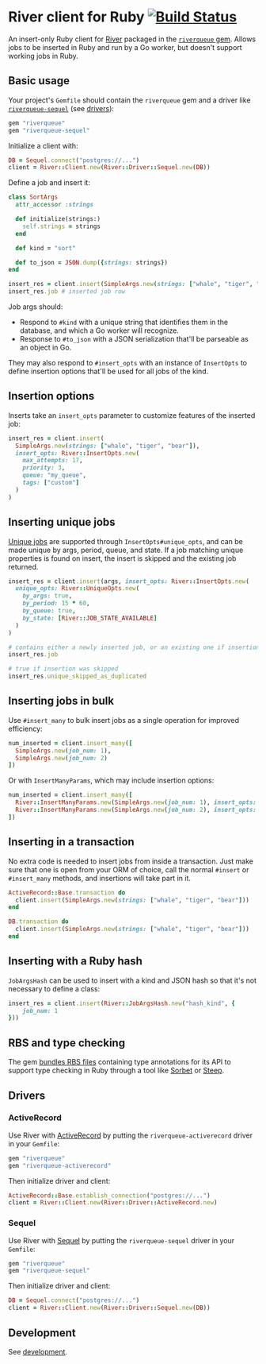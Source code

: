 # River client for Ruby [![Build Status](https://github.com/riverqueue/riverqueue-ruby/workflows/CI/badge.svg)](https://github.com/riverqueue/riverqueue-ruby/actions)

An insert-only Ruby client for [River](https://github.com/riverqueue/river) packaged in the [`riverqueue` gem](https://rubygems.org/gems/riverqueue). Allows jobs to be inserted in Ruby and run by a Go worker, but doesn't support working jobs in Ruby.

## Basic usage

Your project's `Gemfile` should contain the `riverqueue` gem and a driver like [`riverqueue-sequel`](https://github.com/riverqueue/riverqueue-ruby/drivers/riverqueue-sequel) (see [drivers](#drivers)):

```ruby
gem "riverqueue"
gem "riverqueue-sequel"
```

Initialize a client with:

```ruby
DB = Sequel.connect("postgres://...")
client = River::Client.new(River::Driver::Sequel.new(DB))
```

Define a job and insert it:

```ruby
class SortArgs
  attr_accessor :strings

  def initialize(strings:)
    self.strings = strings
  end

  def kind = "sort"

  def to_json = JSON.dump({strings: strings})
end

insert_res = client.insert(SimpleArgs.new(strings: ["whale", "tiger", "bear"]))
insert_res.job # inserted job row
```

Job args should:

* Respond to `#kind` with a unique string that identifies them in the database, and which a Go worker will recognize.
* Response to `#to_json` with a JSON serialization that'll be parseable as an object in Go.

They may also respond to `#insert_opts` with an instance of `InsertOpts` to define insertion options that'll be used for all jobs of the kind.

## Insertion options

Inserts take an `insert_opts` parameter to customize features of the inserted job:

```ruby
insert_res = client.insert(
  SimpleArgs.new(strings: ["whale", "tiger", "bear"]),
  insert_opts: River::InsertOpts.new(
    max_attempts: 17,
    priority: 3,
    queue: "my_queue",
    tags: ["custom"]
  )
)
```

## Inserting unique jobs

[Unique jobs](https://riverqueue.com/docs/unique-jobs) are supported through `InsertOpts#unique_opts`, and can be made unique by args, period, queue, and state. If a job matching unique properties is found on insert, the insert is skipped and the existing job returned.

```ruby
insert_res = client.insert(args, insert_opts: River::InsertOpts.new(
  unique_opts: River::UniqueOpts.new(
    by_args: true,
    by_period: 15 * 60,
    by_queue: true,
    by_state: [River::JOB_STATE_AVAILABLE]
  )
)

# contains either a newly inserted job, or an existing one if insertion was skipped
insert_res.job

# true if insertion was skipped
insert_res.unique_skipped_as_duplicated
```

## Inserting jobs in bulk

Use `#insert_many` to bulk insert jobs as a single operation for improved efficiency:

```ruby
num_inserted = client.insert_many([
  SimpleArgs.new(job_num: 1),
  SimpleArgs.new(job_num: 2)
])
```

Or with `InsertManyParams`, which may include insertion options:

```ruby
num_inserted = client.insert_many([
  River::InsertManyParams.new(SimpleArgs.new(job_num: 1), insert_opts: River::InsertOpts.new(max_attempts: 5)),
  River::InsertManyParams.new(SimpleArgs.new(job_num: 2), insert_opts: River::InsertOpts.new(queue: "high_priority"))
])
```

## Inserting in a transaction

No extra code is needed to insert jobs from inside a transaction. Just make sure that one is open from your ORM of choice, call the normal `#insert` or `#insert_many` methods, and insertions will take part in it.

```ruby
ActiveRecord::Base.transaction do
  client.insert(SimpleArgs.new(strings: ["whale", "tiger", "bear"]))
end
```

```ruby
DB.transaction do
  client.insert(SimpleArgs.new(strings: ["whale", "tiger", "bear"]))
end
```

## Inserting with a Ruby hash

`JobArgsHash` can be used to insert with a kind and JSON hash so that it's not necessary to define a class:

```ruby
insert_res = client.insert(River::JobArgsHash.new("hash_kind", {
    job_num: 1
}))
```

## RBS and type checking

The gem [bundles RBS files](https://github.com/riverqueue/riverqueue-ruby/tree/master/sig) containing type annotations for its API to support type checking in Ruby through a tool like [Sorbet](https://sorbet.org/) or [Steep](https://github.com/soutaro/steep).

## Drivers

### ActiveRecord

Use River with [ActiveRecord](https://guides.rubyonrails.org/active_record_basics.html) by putting the `riverqueue-activerecord` driver in your `Gemfile`:

```ruby
gem "riverqueue"
gem "riverqueue-activerecord"
```

Then initialize driver and client:

```ruby
ActiveRecord::Base.establish_connection("postgres://...")
client = River::Client.new(River::Driver::ActiveRecord.new)
```

### Sequel

Use River with [Sequel](https://github.com/jeremyevans/sequel) by putting the `riverqueue-sequel` driver in your `Gemfile`:

```ruby
gem "riverqueue"
gem "riverqueue-sequel"
```

Then initialize driver and client:

```ruby
DB = Sequel.connect("postgres://...")
client = River::Client.new(River::Driver::Sequel.new(DB))
```

## Development

See [development](./development.md).
